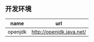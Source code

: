 
## 开发环境

|    name  |  url     | 
|----------|----------|
| openjdk  | http://openjdk.java.net/ | 

